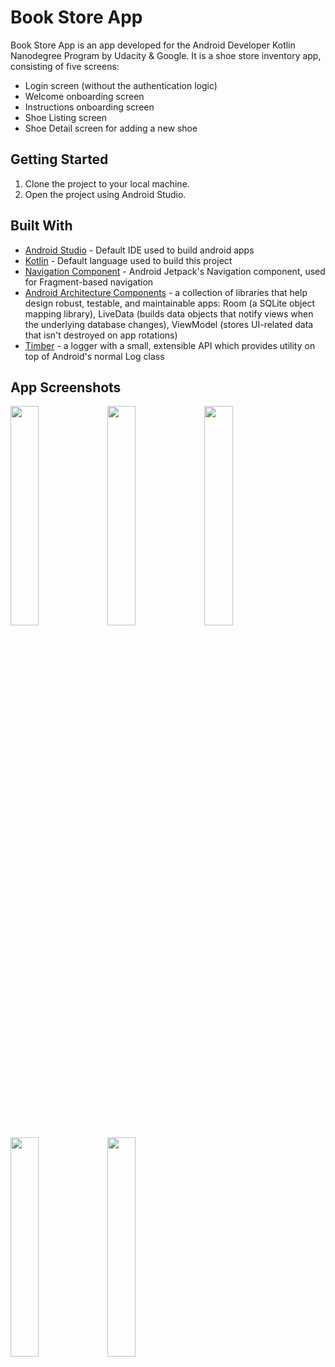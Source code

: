 # Book Store App

Book Store App is an app developed for the Android Developer Kotlin Nanodegree Program by Udacity & Google.
It is a shoe store inventory app, consisting of five screens:

   - Login screen (without the authentication logic)
   - Welcome onboarding screen
   - Instructions onboarding screen
   - Shoe Listing screen
   - Shoe Detail screen for adding a new shoe

## Getting Started

1. Clone the project to your local machine.
2. Open the project using Android Studio.

## Built With

* [Android Studio](https://developer.android.com/studio) - Default IDE used to build android apps
* [Kotlin](https://kotlinlang.org/) - Default language used to build this project
* [Navigation Component](https://developer.android.com/guide/navigation/navigation-getting-started) - Android Jetpack's Navigation component, used for Fragment-based navigation 
* [Android Architecture Components](https://developer.android.com/topic/libraries/architecture) - a collection of libraries that help design robust, testable, and maintainable apps: Room (a SQLite object mapping library), LiveData (builds data objects that notify views when the underlying database changes), ViewModel (stores UI-related data that isn't destroyed on app rotations)
* [Timber](https://github.com/JakeWharton/timber) - a logger with a small, extensible API which provides utility on top of Android's normal Log class

## App Screenshots

<img src="https://user-images.githubusercontent.com/33599053/106582405-3e292f00-6544-11eb-818e-8cd41b64c35f.png" width=30% height=30%> 
<img src="https://user-images.githubusercontent.com/33599053/106582413-3ff2f280-6544-11eb-88eb-cbad2dcd1cc1.png" width=30% height=30%> 
<img src="https://user-images.githubusercontent.com/33599053/106582421-41241f80-6544-11eb-9dba-a60a39d25109.png" width=30% height=30%> 
<img src="https://user-images.githubusercontent.com/33599053/106582423-42554c80-6544-11eb-8184-4b93e87a27d7.png" width=30% height=30%> 
<img src="https://user-images.githubusercontent.com/33599053/106582428-43867980-6544-11eb-9a1d-a2746b2868d8.png" width=30% height=30%> 
